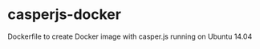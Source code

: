 casperjs-docker
===============

Dockerfile to create Docker image with casper.js running on Ubuntu 14.04
